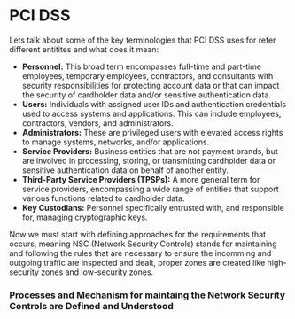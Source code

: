 # PCI DSS

Lets talk about some of the key terminologies that PCI DSS uses for refer different entitites and what does it mean:

* **Personnel:** This broad term encompasses full-time and part-time employees, temporary employees, contractors, and consultants with security responsibilities for protecting account data or that can impact the security of cardholder data and/or sensitive authentication data.
* **Users:** Individuals with assigned user IDs and authentication credentials used to access systems and applications. This can include employees, contractors, vendors, and administrators.
* **Administrators:** These are privileged users with elevated access rights to manage systems, networks, and/or applications.
* **Service Providers:** Business entities that are not payment brands, but are involved in processing, storing, or transmitting cardholder data or sensitive authentication data on behalf of another entity.
* **Third-Party Service Providers (TPSPs):**  A more general term for service providers, encompassing a wide range of entities that support various functions related to cardholder data.
* **Key Custodians:** Personnel specifically entrusted with, and responsible for, managing cryptographic keys.

Now we must start with defining approaches for the requirements that occurs, meaning NSC (Network Security Controls) stands for maintaining and following the rules that are necessary to ensure the incomming and outgoing traffic are inspected and dealt, proper zones are created like high-security zones and low-security zones.

### Processes and Mechanism for maintaing the Network Security Controls are Defined and Understood

### 


